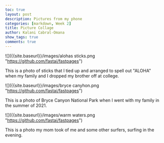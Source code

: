 ```yaml
---
toc: true
layout: post
description: Pictures from my phone
categories: [markdown, Week 2]
title: Picture Collage
author: Kalani Cabral-Omana
show_tags: true
comments: true
---
```




![]({{site.baseurl}}/images/alohas sticks.png "https://github.com/fastai/fastpages")

This is a photo of sticks that I tied up and arranged to spell out "ALOHA" when my family and I dropped my brother off at college.


![]({{site.baseurl}}/images/bryce canyhon.png "https://github.com/fastai/fastpages")

This is a photo of Bryce Canyon National Park when I went with my family in the summer of 2021.


![]({{site.baseurl}}/images/warm waters.png "https://github.com/fastai/fastpages")

This is a photo my mom took of me and some other surfers, surfing in the evening.